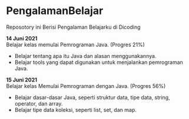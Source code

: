 # PengalamanBelajar
Reposotory ini Berisi Pengalaman Belajarku di Dicoding

**14 Juni 2021**  
Belajar kelas memulai Pemrograman Java. (Progres 21%)
  * Belajar tentang apa itu Java dan alasan menggunakannya.
  * Belajar tools yang dapat digunakan untuk menjalankan pemrograman Java.

**15 Juni 2021**  
Belajar kelas Memulai Pemrograman dengan Java. (Progres 56%)
  * Belajar dasar-dasar Java, seperti struktur data, tipe data, string, operator, dan array.
  * Belajar tipe data koleksi, seperti list, set, dan map.

